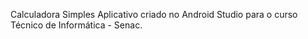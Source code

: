 Calculadora Simples
Aplicativo criado no Android Studio para o curso Técnico de Informática - Senac. 
